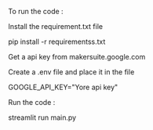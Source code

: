 To run the code :


Install the requirement.txt file

  pip install -r requirementss.txt

  
Get a api key from makersuite.google.com

Create a .env file and place it in the file

  GOOGLE_API_KEY="Yore api key"


Run the code :

  streamlit run main.py
